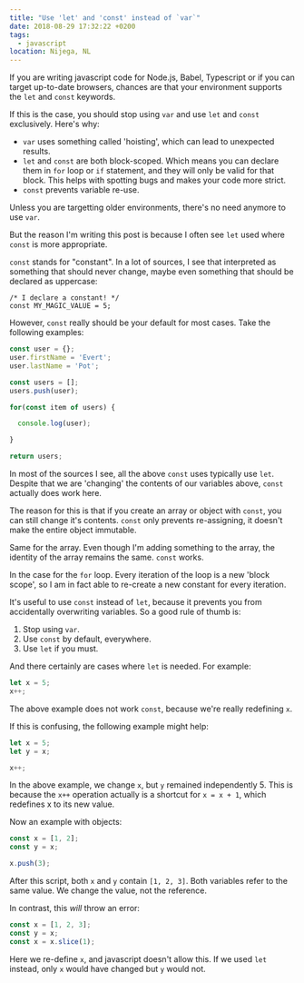 ```yaml
---
title: "Use 'let' and 'const' instead of `var`"
date: 2018-08-29 17:32:22 +0200
tags:
  - javascript
location: Nijega, NL
---
```


If you are writing javascript code for Node.js, Babel, Typescript or if you can
target up-to-date browsers, chances are that your environment supports the `let`
and `const` keywords.

If this is the case, you should stop using `var` and use `let` and `const`
exclusively. Here's why:

* `var` uses something called 'hoisting', which can lead to unexpected results.
* `let` and `const` are both block-scoped. Which means you can declare them in
  `for` loop or `if` statement, and they will only be valid for that block. This
  helps with spotting bugs and makes your code more strict.
* `const` prevents variable re-use.

Unless you are targetting older environments, there's no need anymore to use
`var`.

But the reason I'm writing this post is because I often see `let` used where
`const` is more appropriate.

`const` stands for "constant". In a lot of sources, I see that interpreted as
something that should never change, maybe even something that should be
declared as uppercase:

    /* I declare a constant! */
    const MY_MAGIC_VALUE = 5;

However, `const` really should be your default for most cases. Take the
following examples:

```javascript
const user = {};
user.firstName = 'Evert';
user.lastName = 'Pot';

const users = [];
users.push(user);

for(const item of users) {

  console.log(user);

}

return users;
```

In most of the sources I see, all the above `const` uses typically use `let`.
Despite that we are 'changing' the contents of our variables above, `const`
actually does work here.

The reason for this is that if you create an array or object with `const`, you
can still change it's contents. `const` only prevents re-assigning, it doesn't
make the entire object immutable.

Same for the array. Even though I'm adding something to the array, the identity
of the array remains the same. `const` works.

In the case for the `for` loop. Every iteration of the loop is a new
'block scope', so I am in fact able to re-create a new constant for every
iteration.

It's useful to use `const` instead of `let`, because it prevents you from
accidentally overwriting variables. So a good rule of thumb is:

1. Stop using `var`.
2. Use `const` by default, everywhere.
3. Use `let` if you must.

And there certainly are cases where `let` is needed. For example:

```javascript
let x = 5;
x++;
```

The above example does not work `const`, because we're really redefining `x`.

If this is confusing, the following example might help:

```javascript
let x = 5;
let y = x;

x++;
```

In the above example, we change `x`, but `y` remained independently 5. This
is because the `x++` operation actually is a shortcut for `x = x + 1`, which
redefines x to its new value.

Now an example with objects:

```javascript
const x = [1, 2];
const y = x;

x.push(3);
```

After this script, both `x` and `y` contain `[1, 2, 3]`. Both variables refer
to the same value. We change the value, not the reference.

In contrast, this _will_ throw an error:

```javascript
const x = [1, 2, 3];
const y = x;
const x = x.slice(1);
```

Here we re-define `x`, and javascript doesn't allow this. If we used `let`
instead, only `x` would have changed but `y` would not.

[1]: https://caniuse.com/#search=let
[2]: https://developer.mozilla.org/en-US/docs/Web/JavaScript/Reference/Statements/var#var_hoisting

